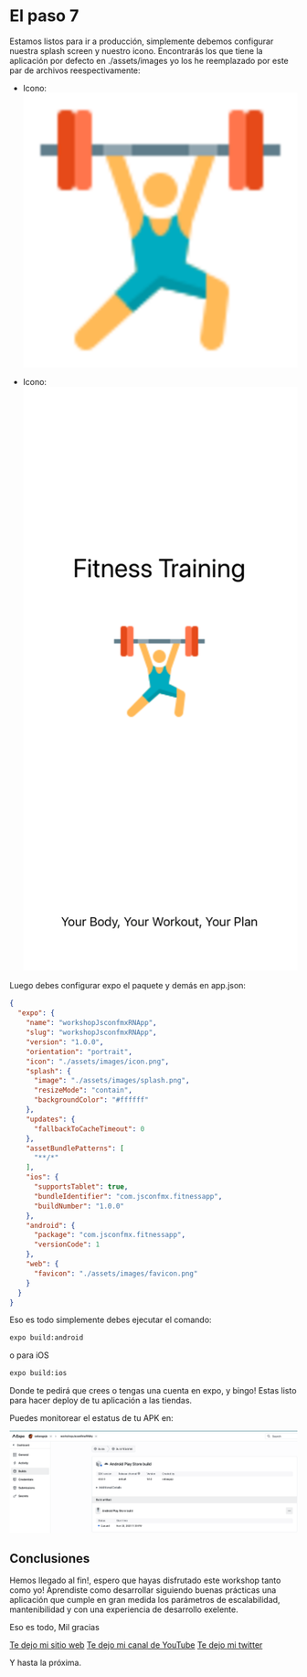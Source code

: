 # El paso 7

Estamos listos para ir a producción, simplemente debemos configurar nuestra splash screen y nuestro icono. Encontrarás los que tiene la aplicación por defecto en ./assets/images yo los he reemplazado por este par de archivos reespectivamente:

- Icono:
![Icono](https://raw.githubusercontent.com/seagomezar/workshopJsconfmxRNApp/step7/assets/images/icon.png "Icono")

- Icono:
![splash](https://raw.githubusercontent.com/seagomezar/workshopJsconfmxRNApp/step7/assets/images/splash.png "splash")


Luego debes configurar expo el paquete y demás en app.json:

```json script
{
  "expo": {
    "name": "workshopJsconfmxRNApp",
    "slug": "workshopJsconfmxRNApp",
    "version": "1.0.0",
    "orientation": "portrait",
    "icon": "./assets/images/icon.png",
    "splash": {
      "image": "./assets/images/splash.png",
      "resizeMode": "contain",
      "backgroundColor": "#ffffff"
    },
    "updates": {
      "fallbackToCacheTimeout": 0
    },
    "assetBundlePatterns": [
      "**/*"
    ],
    "ios": {
      "supportsTablet": true,
      "bundleIdentifier": "com.jsconfmx.fitnessapp",
      "buildNumber": "1.0.0"
    },
    "android": {
      "package": "com.jsconfmx.fitnessapp",
      "versionCode": 1
    },
    "web": {
      "favicon": "./assets/images/favicon.png"
    }
  }
}

```

Eso es todo simplemente debes ejecutar el comando:

```bash
expo build:android
```

o para iOS

```bash
expo build:ios
```

Donde te pedirá que crees o tengas una cuenta en expo, y bingo! Estas listo para hacer deploy de tu aplicación a las tiendas.

Puedes monitorear el estatus de tu APK en:

![paso7-expodashboard](https://raw.githubusercontent.com/seagomezar/workshopJsconfmxRNApp/step7/workshop-images/paso7-expodashboard.png "paso7-expodashboard")

## Conclusiones

Hemos llegado al fin!, espero que hayas disfrutado este workshop tanto como yo! Aprendiste como desarrollar siguiendo buenas prácticas una aplicación que cumple en gran medida los parámetros de escalabilidad, mantenibilidad y con una experiencia de desarrollo exelente.

Eso es todo, Mil gracias

[Te dejo mi sitio web](https://sebastian-gomez.com)
[Te dejo mi canal de YouTube](https://www.youtube.com/watch?v=wNXUk00s5F4&t=70s)
[Te dejo mi twitter](https://twitter.com/sebasgojs)

Y hasta la próxima.
